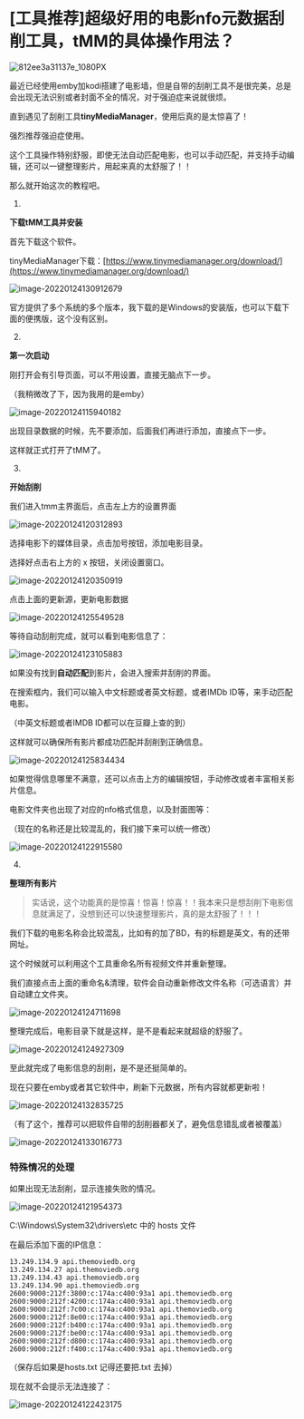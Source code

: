 # [工具推荐]超级好用的电影nfo元数据刮削工具，tMM的具体操作用法？

![812ee3a31137e_1080PX](https://ossimg.yzitc.com/2022/01/24/acb234eb4eccd.jpg)

最近已经使用emby加kodi搭建了电影墙，但是自带的刮削工具不是很完美，总是会出现无法识别或者封面不全的情况，对于强迫症来说就很烦。

直到遇见了刮削工具**tinyMediaManager**，使用后真的是太惊喜了！

强烈推荐强迫症使用。

这个工具操作特别舒服，即使无法自动匹配电影，也可以手动匹配，并支持手动编辑，还可以一键整理影片，用起来真的太舒服了！！

那么就开始这次的教程吧。

1.

**下载tMM工具并安装**

首先下载这个软件。

tinyMediaManager下载：[https://www.tinymediamanager.org/download/](https://www.tinymediamanager.org/download/)

![image-20220124130912679](https://ossimg.yzitc.com/2022/01/24/0a57365e13984.png)

官方提供了多个系统的多个版本，我下载的是Windows的安装版，也可以下载下面的便携版，这个没有区别。

2.

**第一次启动**

刚打开会有引导页面，可以不用设置，直接无脑点下一步。

（我稍微改了下，因为我用的是emby）

![image-20220124115940182](https://ossimg.yzitc.com/2022/01/24/2ec108884b593.png)

出现目录数据的时候，先不要添加，后面我们再进行添加，直接点下一步。

这样就正式打开了tMM了。

3.

**开始刮削**

我们进入tmm主界面后，点击左上方的设置界面

![image-20220124120312893](https://ossimg.yzitc.com/2022/01/24/ef9b1ea9349f6.png)

选择电影下的媒体目录，点击加号按钮，添加电影目录。

选择好点击右上方的 x 按钮，关闭设置窗口。

![image-20220124120350919](https://ossimg.yzitc.com/2022/01/24/9e449778b9a89.png)

点击上面的更新源，更新电影数据

![image-20220124125549528](https://ossimg.yzitc.com/2022/01/24/c597ef44a2e4a.png)

等待自动刮削完成，就可以看到电影信息了：

![image-20220124123105883](https://ossimg.yzitc.com/2022/01/24/3719b0568730e.png)

如果没有找到**自动匹配**到影片，会进入搜索并刮削的界面。

在搜索框内，我们可以输入中文标题或者英文标题，或者IMDb ID等，来手动匹配电影。

（中英文标题或者IMDB ID都可以在豆瓣上查的到）

这样就可以确保所有影片都成功匹配并刮削到正确信息。

![image-20220124125834434](https://ossimg.yzitc.com/2022/01/24/d0d9ff1a99062.png)



如果觉得信息哪里不满意，还可以点击上方的编辑按钮，手动修改或者丰富相关影片信息。

电影文件夹也出现了对应的nfo格式信息，以及封面图等：

（现在的名称还是比较混乱的，我们接下来可以统一修改）

![image-20220124122915580](https://ossimg.yzitc.com/2022/01/24/762e57ad8c74b.png)

4.

**整理所有影片**

> 实话说，这个功能真的是惊喜！惊喜！惊喜！！我本来只是想刮削下电影信息就满足了，没想到还可以快速整理影片，真的是太舒服了！！！

我们下载的电影名称会比较混乱，比如有的加了BD，有的标题是英文，有的还带网址。

这个时候就可以利用这个工具重命名所有视频文件并重新整理。

我们直接点击上面的重命名&清理，软件会自动重新修改文件名称（可选语言）并自动建立文件夹。

![image-20220124124711698](https://ossimg.yzitc.com/2022/01/24/5076c09469ec4.png)

整理完成后，电影目录下就是这样，是不是看起来就超级的舒服了。

![image-20220124124927309](https://ossimg.yzitc.com/2022/01/24/0a7c757b23b8e.png)



至此就完成了电影信息的刮削，是不是还挺简单的。

现在只要在emby或者其它软件中，刷新下元数据，所有内容就都更新啦！

![image-20220124132835725](https://ossimg.yzitc.com/2022/01/24/c057e3a0e9a82.png)

（有了这个，推荐可以把软件自带的刮削器都关了，避免信息错乱或者被覆盖）

![image-20220124133016773](https://ossimg.yzitc.com/2022/01/24/02a4dafbe07dd.png)

### 特殊情况的处理

如果出现无法刮削，显示连接失败的情况。

![image-20220124121954373](https://ossimg.yzitc.com/2022/01/24/2d2a764db2073.png)

C:\Windows\System32\drivers\etc 中的 hosts 文件

在最后添加下面的IP信息：

````
13.249.134.9 api.themoviedb.org
13.249.134.27 api.themoviedb.org
13.249.134.43 api.themoviedb.org
13.249.134.90 api.themoviedb.org
2600:9000:212f:3800:c:174a:c400:93a1 api.themoviedb.org
2600:9000:212f:4200:c:174a:c400:93a1 api.themoviedb.org
2600:9000:212f:7c00:c:174a:c400:93a1 api.themoviedb.org
2600:9000:212f:8e00:c:174a:c400:93a1 api.themoviedb.org
2600:9000:212f:b400:c:174a:c400:93a1 api.themoviedb.org
2600:9000:212f:be00:c:174a:c400:93a1 api.themoviedb.org
2600:9000:212f:d800:c:174a:c400:93a1 api.themoviedb.org
2600:9000:212f:f400:c:174a:c400:93a1 api.themoviedb.org
````

（保存后如果是hosts.txt 记得还要把.txt 去掉）

现在就不会提示无法连接了：

![image-20220124122423175](https://ossimg.yzitc.com/2022/01/24/3606ed18b8937.png)